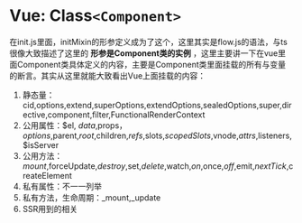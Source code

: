# Vue: Class`<Component>`

在init.js里面，initMixin的形参定义成为了这个，这里其实是flow.js的语法，与ts很像大致描述了这里的 **形参是Component类的实例** ，这里主要讲一下在vue里面Component类具体定义的内容，主要是Component类里面挂载的所有与变量的断言。其实从这里就能大致看出Vue上面挂载的内容：

1. 静态量：cid,options,extend,superOptions,extendOptions,sealedOptions,super,directive,component,filter,FunctionalRenderContext
2. 公用属性：$el, $data,$props，$options,$parent,$root,$children,$refs,$slots,$scopedSlots,$vnode,$attrs,$listeners,$isServer
3. 公用方法：$mount,$forceUpdate,$destroy,$set,$delete,$watch,$on,$once,$off,$emit,$nextTick,$createElement
4. 私有属性：不一一列举
5. 私有方法，生命周期：_mount,_update
6. SSR用到的相关
